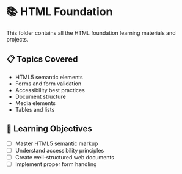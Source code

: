 # 📚 HTML Foundation

This folder contains all the HTML foundation learning materials and projects.

## 📋 Topics Covered
- HTML5 semantic elements
- Forms and form validation
- Accessibility best practices
- Document structure
- Media elements
- Tables and lists


## 🎯 Learning Objectives
- [ ] Master HTML5 semantic markup
- [ ] Understand accessibility principles
- [ ] Create well-structured web documents
- [ ] Implement proper form handling
